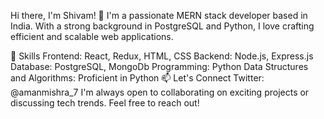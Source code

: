 Hi there, I'm Shivam! 👋
I'm a passionate MERN stack developer based in India. With a strong background in PostgreSQL and Python, I love crafting efficient and scalable web applications.

🚀 Skills
Frontend: React, Redux, HTML, CSS
Backend: Node.js, Express.js
Database: PostgreSQL, MongoDb
Programming: Python
Data Structures and Algorithms: Proficient in Python
📫 Let's Connect
Twitter: @amanmishra_7
I'm always open to collaborating on exciting projects or discussing tech trends. Feel free to reach out!
